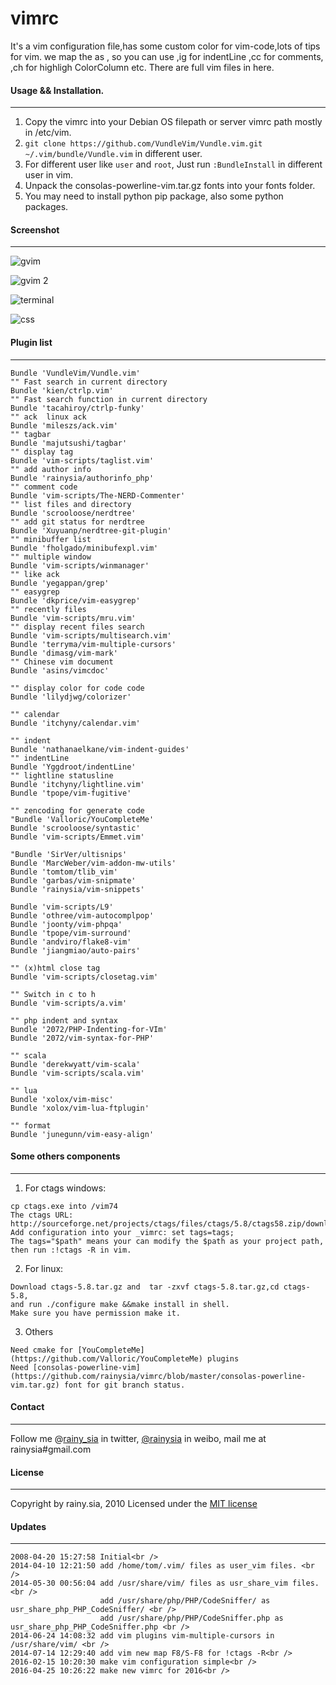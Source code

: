 vimrc
=====
It's a vim configuration file,has some custom color for vim-code,lots of tips for vim.
we map the <Leader> as , 
    so you can use ,ig for indentLine  ,cc for comments, ,ch for highligh ColorColumn etc.
    There are full vim files in here.

#### Usage && Installation.
---------------------------------
1. Copy the vimrc into your Debian OS filepath or server vimrc path mostly in /etc/vim.
2. `git clone https://github.com/VundleVim/Vundle.vim.git ~/.vim/bundle/Vundle.vim` in different user.
3. For different user like `user` and `root`, Just run `:BundleInstall` in different user in vim.
4. Unpack the consolas-powerline-vim.tar.gz fonts into your fonts folder.
5. You may need to install python pip package, also some python packages.

#### Screenshot
---------------------------------
![gvim](https://cloud.githubusercontent.com/assets/1259324/14772527/f963df04-0ad1-11e6-9f35-8dd2dbb0ff9e.png)

![gvim 2](https://cloud.githubusercontent.com/assets/1259324/14772526/f96138ee-0ad1-11e6-8dd8-1d2f501c850f.png)

![terminal](https://cloud.githubusercontent.com/assets/1259324/14772525/f9468bf2-0ad1-11e6-8e41-4ec15ca9fa84.png)

![css](https://cloud.githubusercontent.com/assets/1259324/14772524/f9183db0-0ad1-11e6-8477-b4907e44c14e.png)

#### Plugin list
---------------------------------
```
Bundle 'VundleVim/Vundle.vim'
"" Fast search in current directory
Bundle 'kien/ctrlp.vim'
"" Fast search function in current directory
Bundle 'tacahiroy/ctrlp-funky'
"" ack  linux ack
Bundle 'mileszs/ack.vim'
"" tagbar
Bundle 'majutsushi/tagbar'
"" display tag 
Bundle 'vim-scripts/taglist.vim'
"" add author info
Bundle 'rainysia/authorinfo_php'
"" comment code
Bundle 'vim-scripts/The-NERD-Commenter'
"" list files and directory
Bundle 'scrooloose/nerdtree'
"" add git status for nerdtree
Bundle 'Xuyuanp/nerdtree-git-plugin'
"" minibuffer list
Bundle 'fholgado/minibufexpl.vim'
"" multiple window 
Bundle 'vim-scripts/winmanager'
"" like ack
Bundle 'yegappan/grep'
"" easygrep
Bundle 'dkprice/vim-easygrep'
"" recently files
Bundle 'vim-scripts/mru.vim'
"" display recent files search
Bundle 'vim-scripts/multisearch.vim'
Bundle 'terryma/vim-multiple-cursors'
Bundle 'dimasg/vim-mark'
"" Chinese vim document
Bundle 'asins/vimcdoc'

"" display color for code code 
Bundle 'lilydjwg/colorizer'

"" calendar
Bundle 'itchyny/calendar.vim'

"" indent
Bundle 'nathanaelkane/vim-indent-guides'
"" indentLine
Bundle 'Yggdroot/indentLine'
"" lightline statusline
Bundle 'itchyny/lightline.vim'
Bundle 'tpope/vim-fugitive'

"" zencoding for generate code
"Bundle 'Valloric/YouCompleteMe'
Bundle 'scrooloose/syntastic'
Bundle 'vim-scripts/Emmet.vim'

"Bundle 'SirVer/ultisnips'
Bundle 'MarcWeber/vim-addon-mw-utils'
Bundle 'tomtom/tlib_vim'
Bundle 'garbas/vim-snipmate'
Bundle 'rainysia/vim-snippets'

Bundle 'vim-scripts/L9'
Bundle 'othree/vim-autocomplpop'
Bundle 'joonty/vim-phpqa'
Bundle 'tpope/vim-surround'
Bundle 'andviro/flake8-vim'
Bundle 'jiangmiao/auto-pairs'

"" (x)html close tag
Bundle 'vim-scripts/closetag.vim'

"" Switch in c to h
Bundle 'vim-scripts/a.vim'

"" php indent and syntax
Bundle '2072/PHP-Indenting-for-VIm'
Bundle '2072/vim-syntax-for-PHP'

"" scala
Bundle 'derekwyatt/vim-scala'
Bundle 'vim-scripts/scala.vim'

"" lua
Bundle 'xolox/vim-misc'
Bundle 'xolox/vim-lua-ftplugin'

"" format
Bundle 'junegunn/vim-easy-align'

```

#### Some others components
---------------------------------
1. For ctags windows:
```
cp ctags.exe into /vim74
The ctags URL: http://sourceforge.net/projects/ctags/files/ctags/5.8/ctags58.zip/download
Add configuration into your _vimrc: set tags=tags;
The tags="$path" means your can modify the $path as your project path, then run :!ctags -R in vim.
```

2. For linux:
```
Download ctags-5.8.tar.gz and  tar -zxvf ctags-5.8.tar.gz,cd ctags-5.8,
and run ./configure make &&make install in shell.
Make sure you have permission make it.
```

3. Others
```
Need cmake for [YouCompleteMe](https://github.com/Valloric/YouCompleteMe) plugins
Need [consolas-powerline-vim](https://github.com/rainysia/vimrc/blob/master/consolas-powerline-vim.tar.gz) font for git branch status.
```

#### Contact
---------------------------------
Follow me @[rainy_sia](https://twitter.com/rainy_sia) in twitter, [@rainysia](http://weibo.com/rainysia) in weibo, mail me at rainysia#gmail.com 

#### License
---------------------------------
Copyright by rainy.sia, 2010 Licensed under the [MIT license](http://www.opensource.org/licenses/mit-license.php)

#### Updates
---------------------------------
```
2008-04-20 15:27:58 Initial<br />
2014-04-10 12:21:50 add /home/tom/.vim/ files as user_vim files. <br />
2014-05-30 00:56:04 add /usr/share/vim/ files as usr_share_vim files.  <br />
                    add /usr/share/php/PHP/CodeSniffer/ as usr_share_php_PHP_CodeSniffer/ <br />
                    add /usr/share/php/PHP/CodeSniffer.php as usr_share_php_PHP_CodeSniffer.php <br />
2014-06-24 14:08:32 add vim plugins vim-multiple-cursors in /usr/share/vim/ <br />
2014-07-14 12:29:40 add vim new map F8/S-F8 for !ctags -R<br />
2016-02-15 10:20:30 make vim configuration simple<br />
2016-04-25 10:26:22 make new vimrc for 2016<br />
```